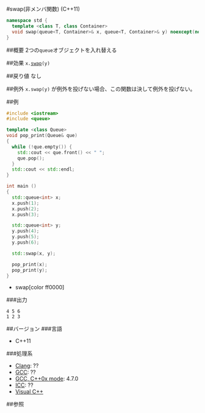 #swap(非メンバ関数) (C++11)
```cpp
namespace std {
  template <class T, class Container>
  void swap(queue<T, Container>& x, queue<T, Container>& y) noexcept(noexcept(x.swap(y)));
}
```

##概要
2つの`queue`オブジェクトを入れ替える


##効果
`x.`[`swap`](./swap.md)`(y)`


##戻り値
なし


##例外
`x.swap(y)` が例外を投げない場合、この関数は決して例外を投げない。


##例
```cpp
#include <iostream>
#include <queue>

template <class Queue>
void pop_print(Queue& que)
{
  while (!que.empty()) {
    std::cout << que.front() << " ";
    que.pop();
  }
  std::cout << std::endl;
}

int main ()
{
  std::queue<int> x;
  x.push(1);
  x.push(2);
  x.push(3);

  std::queue<int> y;
  y.push(4);
  y.push(5);
  y.push(6);

  std::swap(x, y);

  pop_print(x);
  pop_print(y);
}
```
* swap[color ff0000]

###出力
```
4 5 6 
1 2 3 
```

##バージョン
###言語
- C++11

###処理系
- [Clang](/implementation#clang.md): ??
- [GCC](/implementation#gcc.md): ??
- [GCC, C++0x mode](/implementation#gcc.md): 4.7.0
- [ICC](/implementation#icc.md): ??
- [Visual C++](/implementation#visual_cpp.md)


##参照
